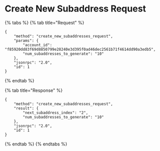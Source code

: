 # Create New Subaddress Request

{% tabs %}
{% tab title="Request" %}
```
{
    "method": "create_new_subaddresses_request",
    "params": {
        "account_id": "f85920dd83f69d8850799e28240e3d395f0ad46dec2561b71f4614dd90a3edb5",
        "num_subaddresses_to_generate": "10"
    },
    "jsonrpc": "2.0",
    "id": 1
}
```
{% endtab %}

{% tab title="Response" %}
```
{
    "method": "create_new_subaddresses_request",
    "result": {
        "next_subaddress_index": "2",
        "num_subaddresses_to_generate": "10"
    },
    "jsonrpc": "2.0",
    "id": 1
}
```
{% endtab %}
{% endtabs %}
